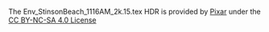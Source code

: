 The Env_StinsonBeach_1116AM_2k.15.tex HDR is provided by [Pixar](https://renderman.pixar.com/piper-look-dev) under the [CC BY-NC-SA 4.0 License](http://creativecommons.org/licenses/by-nc-sa/4.0)
